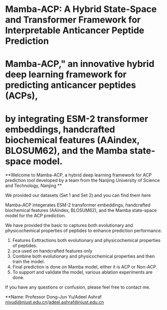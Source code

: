 # Mamba-ACP: A Hybrid State-Space and Transformer Framework for Interpretable Anticancer Peptide Prediction

# Mamba-ACP," an innovative hybrid deep learning framework for predicting anticancer peptides (ACPs),
# by integrating ESM-2 transformer embeddings, handcrafted biochemical features (AAindex, BLOSUM62), and the Mamba state-space model.



**Welcome to Mamba-ACP, a hybrid deep learning framework for ACP prediction tool developed by a team from the 
Nanjing University of Science and Technology, Nanjing **

We provided our datasets (Set 1 and Set 2) and you can find them here

Mamba-ACP integerates ESM-2 transformer embeddings, handcrafted biochemical features (AAindex, BLOSUM62), and the Mamba state-space model for the ACP prediction.

We have provided the basic to captures both evolutionary and physicochemical properties of peptides to enhance prediction performance.

1. Features Exttractions both evolutionary and physicochemical properties of peptides.
2. pca used on handcrafted features only
3. Combine both evolutionary and physicochemical properties and then train the model.
4. Final prediction is done on Mamba model, either it is ACP or Non-ACP.
5. To support and validate the model, various ablation experiments are done.

If you have any questions or confusion, please feel free to contact me.

**Name: Professor Dong-Jun Yu/Adeel Ashraf
njyudj@njust.edu.cn/adeel.ashraf@njust.edu.cn

